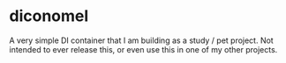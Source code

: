 # diconomel
A very simple DI container that I am building as a study / pet project. Not intended to ever release this, or even use this in one of my other projects.
